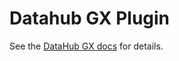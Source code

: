 # Datahub GX Plugin

See the [DataHub GX docs](https://datahubproject.io/docs/metadata-ingestion/integration_docs/great-expectations) for details.
